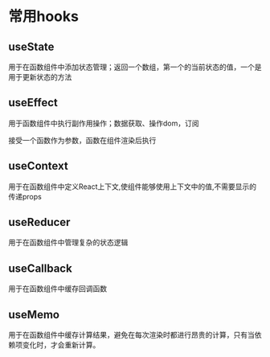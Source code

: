 # 常用hooks

## useState

用于在函数组件中添加状态管理；返回一个数组，第一个的当前状态的值，一个是用于更新状态的方法

## useEffect

用于函数组件中执行副作用操作；数据获取、操作dom，订阅

接受一个函数作为参数，函数在组件渲染后执行

## useContext

用于在函数组件中定义React上下文,使组件能够使用上下文中的值,不需要显示的传递props

## useReducer

用于在函数组件中管理复杂的状态逻辑

## useCallback

用于在函数组件中缓存回调函数

## useMemo

用于在函数组件中缓存计算结果，避免在每次渲染时都进行昂贵的计算，只有当依赖项变化时，才会重新计算。
